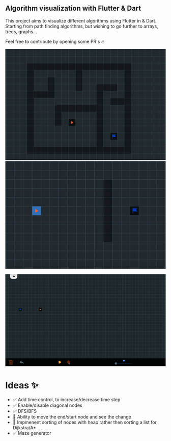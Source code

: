 ## Algorithm visualization with Flutter & Dart 

This project aims to visualize different algorithms using Flutter in & Dart. Starting from path finding algorithms, but wishing to go further to arrays, trees, graphs... 

Feel free to contribute by opening some PR's :fire:

![](https://github.com/igniti0n/flutter_algorithms_visualization/blob/main/assets/dijkstra.gif)   ![](https://github.com/igniti0n/flutter_algorithms_visualization/blob/main/assets/a_star.gif)


![](https://github.com/igniti0n/flutter_algorithms_visualization/blob/main/assets/maze.gif)

# Ideas :sparkles:

- :white_check_mark: Add time control, to increase/decrease time step
- :white_check_mark: Enable/disable diagonal nodes
- :white_check_mark: DFS/BFS
- :white_square_button: Ability to move the end/start node and see the change
- :white_square_button: Impmenent sorting of nodes with heap rather then sorting a list for Dijkstra/A*
- :white_check_mark: Maze generator


